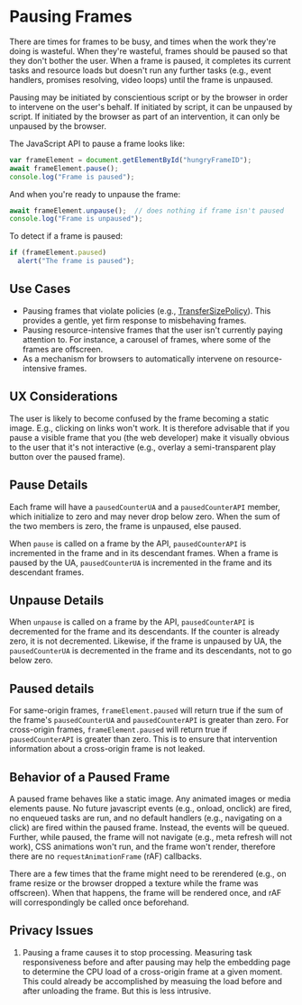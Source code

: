 # Pausing Frames

There are times for frames to be busy, and times when the work they're doing is wasteful. When they're wasteful, frames should be paused so that they don't bother the user. When a frame is paused, it completes its current tasks and resource loads but doesn't run any further tasks (e.g., event handlers, promises resolving, video loops) until the frame is unpaused. 

Pausing may be initiated by conscientious script or by the browser in order to intervene on the user's behalf. If initiated by script, it can be unpaused by script. If initiated by the browser as part of an intervention, it can only be unpaused by the browser. 

The JavaScript API to pause a frame looks like:

```javascript
var frameElement = document.getElementById("hungryFrameID");
await frameElement.pause();
console.log("Frame is paused");
```

And when you're ready to unpause the frame:
```javascript
await frameElement.unpause();  // does nothing if frame isn't paused
console.log("Frame is unpaused");
```

To detect if a frame is paused:
```javascript
if (frameElement.paused) 
  alert("The frame is paused");
```



## Use Cases
* Pausing frames that violate policies (e.g., [TransferSizePolicy](https://github.com/WICG/transfer-size)). This provides a gentle, yet firm response to misbehaving frames.
* Pausing resource-intensive frames that the user isn't currently paying attention to. For instance, a carousel of frames, where some of the frames are offscreen.
* As a mechanism for browsers to automatically intervene on resource-intensive frames.

## UX Considerations
The user is likely to become confused by the frame becoming a static image. E.g., clicking on links won't work. It is therefore advisable that if you pause a visible frame that you (the web developer) make it visually obvious to the user that it's not interactive (e.g., overlay a semi-transparent play button over the paused frame).

## Pause Details
Each frame will have a `pausedCounterUA` and a `pausedCounterAPI` member, which initialize to zero and may never drop below zero. When the sum of the two members is zero, the frame is unpaused, else paused.

When `pause` is called on a frame by the API, `pausedCounterAPI` is incremented in the frame and in its descendant frames. When a frame is paused by the UA, `pausedCounterUA` is incremented in the frame and its descendant frames.

## Unpause Details
When `unpause` is called on a frame by the API, `pausedCounterAPI` is decremented for the frame and its descendants. If the counter is already zero, it is not decremented. Likewise, if the frame is unpaused by UA, the `pausedCounterUA` is decremented in the frame and its descendants, not to go below zero.

## Paused details
For same-origin frames, `frameElement.paused` will return true if the sum of the frame's `pausedCounterUA` and `pausedCounterAPI` is greater than zero. For cross-origin frames, `frameElement.paused` will return true if `pausedCounterAPI` is greater than zero. This is to ensure that intervention information about a cross-origin frame is not leaked.

## Behavior of a Paused Frame
A paused frame behaves like a static image. Any animated images or media elements pause. No future javascript events (e.g., onload, onclick) are fired, no enqueued tasks are run, and no default handlers (e.g., navigating on a click) are fired within the paused frame. Instead, the events will be queued. Further, while paused, the frame will not navigate (e.g., meta refresh will not work), CSS animations won't run, and the frame won't render, therefore there are no  `requestAnimationFrame` (rAF) callbacks.

There are a few times that the frame might need to be rerendered (e.g., on frame resize or the browser dropped a texture while the frame was offscreen). When that happens, the frame will be rendered once, and rAF will correspondingly be called once beforehand.


## Privacy Issues

1. Pausing a frame causes it to stop processing. Measuring task responsiveness before and after pausing may help the embedding page to determine the CPU load of a cross-origin frame at a given moment. This could already be accomplished by measuing the load before and after unloading the frame. But this is less intrusive.
